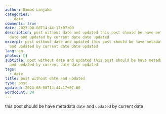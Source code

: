```yaml
---
author: Dimas Lanjaka
categories:
  - date
comments: true
date: 2023-08-08T14:44:17+07:00
description: post without date and updated this post should be have metadata
  date and updated by current date date updated
excerpt: post without date and updated this post should be have metadata date
  and updated by current date date updated
lang: en
photos: []
subtitle: post without date and updated this post should be have metadata date
  and updated by current date date updated
tags:
  - date
title: post without date and updated
type: post
updated: 2023-08-08T14:44:17+07:00
wordcount: 34
---
```


this post should be have metadata `date` and `updated` by current date